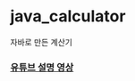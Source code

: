 # java_calculator
자바로 만든 계산기

### [유튜브 설명 영상](https://www.youtube.com/watch?v=XFLSfJ26DFA&ab_channel=%EC%B5%9C%EC%9E%AC%ED%98%81)
